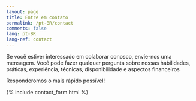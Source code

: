 ```yaml
---
layout: page
title: Entre em contato
permalink: /pt-BR/contact
comments: false
lang: pt-BR
lang-ref: contact
---
```

<p class="mb-4">
    Se você estiver interessado em colaborar conosco, envie-nos uma mensagem.
    Você pode fazer qualquer pergunta sobre nossas habilidades, práticas, experiência, técnicas, disponibilidade e aspectos financeiros
</p>
<p class="mb-4">Responderomos o mais rápido possível!</p>

{% include contact_form.html %}